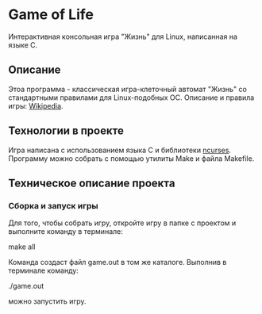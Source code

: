 # Game of Life
Интерактивная консольная игра "Жизнь" для Linux, написанная на языке С.
## Описание
Этоа программа - классическая игра-клеточный автомат "Жизнь" со стандартными правилами для Linux-подобных ОС. Описание и правила игры: [Wikipedia](https://ru.wikipedia.org/wiki/Игра_«Жизнь»).
## Технологии в проекте
Игра написана с использованием языка С и библиотеки [ncurses](https://ru.wikipedia.org/wiki/Ncurses). Программу можно собрать с помощью утилиты Make и файла Makefile.
## Техническое описание проекта
### Сборка и запуск игры
Для того, чтобы собрать игру, откройте игру в папке с проектом и выполните команду в терминале:

make all

Команда создаст файл game.out в том же каталоге. Выполнив в терминале команду:

./game.out

можно запустить игру.

